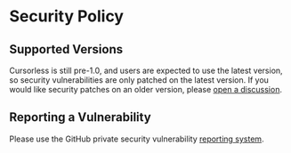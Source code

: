 # Security Policy

## Supported Versions

Cursorless is still pre-1.0, and users are expected to use the latest version, so security vulnerabilities are only patched on the latest version.  If you would like security patches on an older version, please [open a discussion](https://github.com/cursorless-dev/cursorless/discussions/new). 

## Reporting a Vulnerability

Please use the GitHub private security vulnerability [reporting system](https://github.com/cursorless-dev/cursorless/security/advisories/new).
